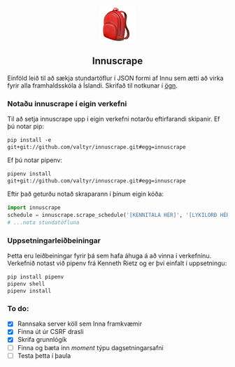 <p align="center"><img src="bag.png" width=80 alt="Icon"/></p>
<h2 align="center">Innuscrape</h2>

Einföld leið til að sækja stundartöflur í JSON formi af Innu sem ætti að virka fyrir alla framhaldsskóla á Íslandi. Skrifað til notkunar í [ögn](http://ogn.is).

### Notaðu innuscrape í eigin verkefni
Til að setja innuscrape upp í eigin verkefni notarðu eftirfarandi skipanir.
Ef þú notar pip:
```Shell
pip install -e git+git://github.com/valtyr/innuscrape.git#egg=innuscrape
```

Ef þú notar pipenv:
```Shell
pipenv install git+git://github.com/valtyr/innuscrape.git#egg=innuscrape
```

Eftir það geturðu notað skraparann í þínum eigin kóða:
```Python
import innuscrape
schedule = innuscrape.scrape_schedule('[KENNITALA HÉR]', '[LYKILORÐ HÉR]')
# ...nota stundatöfluna
```

### Uppsetningarleiðbeiningar
Þetta eru leiðbeiningar fyrir þá sem hafa áhuga á að vinna í verkefninu. Verkefnið notast við pipenv frá Kenneth Rietz og er því einfalt í uppsetningu:
```Shell
pip install pipenv
pipenv shell
pipenv install
```

### To do:
- [x] Rannsaka server köll sem Inna framkvæmir 
- [x] Finna út úr CSRF drasli
- [x] Skrifa grunnlógík
- [ ] Finna og bæta inn _moment_ týpu dagsetningarsafni
- [ ] Testa þetta í þaula
